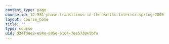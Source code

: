 ```yaml
---
content_type: page
course_id: 12-581-phase-transitions-in-the-earths-interior-spring-2005
layout: course_home
title: ''
type: course
uid: d34fdee2-e84e-695e-6104-7ee5738e5bfa
---
```

